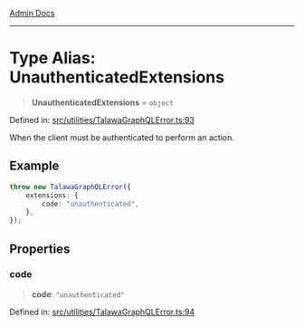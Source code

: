 [Admin Docs](/)

***

# Type Alias: UnauthenticatedExtensions

> **UnauthenticatedExtensions** = `object`

Defined in: [src/utilities/TalawaGraphQLError.ts:93](https://github.com/gautam-divyanshu/talawa-api/blob/22f85ff86fcf5f38b53dcdb9fe90ab33ea32d944/src/utilities/TalawaGraphQLError.ts#L93)

When the client must be authenticated to perform an action.

## Example

```ts
throw new TalawaGraphQLError({
	extensions: {
		code: "unauthenticated",
	},
});
```

## Properties

### code

> **code**: `"unauthenticated"`

Defined in: [src/utilities/TalawaGraphQLError.ts:94](https://github.com/gautam-divyanshu/talawa-api/blob/22f85ff86fcf5f38b53dcdb9fe90ab33ea32d944/src/utilities/TalawaGraphQLError.ts#L94)
